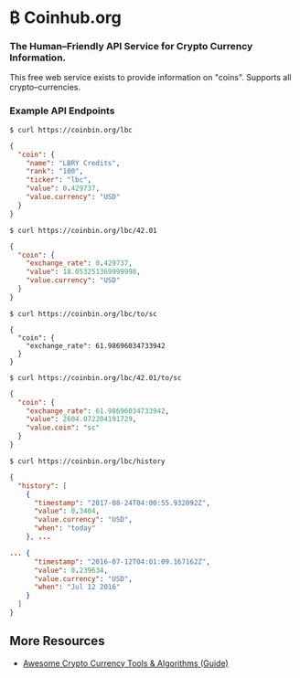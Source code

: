 # ₿ Coinhub.org

### The Human–Friendly API Service for Crypto Currency Information.

This free web service exists to provide information on "coins". Supports all crypto–currencies.

### Example API Endpoints

`$ curl https://coinbin.org/lbc`

```json
{
  "coin": {
    "name": "LBRY Credits", 
    "rank": "100", 
    "ticker": "lbc", 
    "value": 0.429737, 
    "value.currency": "USD"
  }
}
```
      

`$ curl https://coinbin.org/lbc/42.01`

```json
{
  "coin": {
    "exchange_rate": 0.429737, 
    "value": 18.053251369999998, 
    "value.currency": "USD"
  }
}
```
      

`$ curl https://coinbin.org/lbc/to/sc`

```
{
  "coin": {
    "exchange_rate": 61.98696034733942
  }
}
```
      

`$ curl https://coinbin.org/lbc/42.01/to/sc`

```json
{
  "coin": {
    "exchange_rate": 61.98696034733942, 
    "value": 2604.072204191729, 
    "value.coin": "sc"
  }
}
```

`$ curl https://coinbin.org/lbc/history`

```json
{
  "history": [
    {
      "timestamp": "2017-08-24T04:00:55.932092Z",
      "value": 0.3404,
      "value.currency": "USD",
      "when": "today"
    }, ...

... {
      "timestamp": "2016-07-12T04:01:09.167162Z",
      "value": 0.239634,
      "value.currency": "USD",
      "when": "Jul 12 2016"
    }
  ]
}
```

## More Resources

- [Awesome Crypto Currency Tools & Algorithms (Guide)](https://github.com/kennethreitz/awesome-coins)
